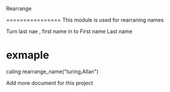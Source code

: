 Rearrange

================
This module is used for rearraning names

Turn last nae , first name in to First name  Last name

# exmaple 

caling rearrange_name("turing,Allan")

Add more document for this project
